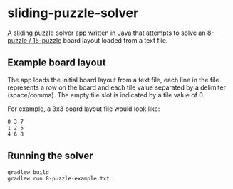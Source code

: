 # sliding-puzzle-solver
A sliding puzzle solver app written in Java that attempts to solve an 
[8-puzzle / 15-puzzle](https://en.wikipedia.org/wiki/15_puzzle) board layout loaded from a text file.  

## Example board layout
The app loads the initial board layout from a text file, each line in the file represents a row on the board and
each tile value separated by a delimiter (space/comma).  The empty tile slot is indicated by a tile value of 0.

For example, a 3x3 board layout file would look like:

```
0 3 7
1 2 5
4 6 8
``` 

## Running the solver

```bash
gradlew build
gradlew run 8-puzzle-example.txt
```

